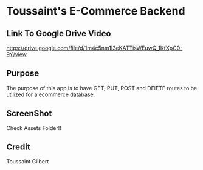 
# Toussaint's E-Commerce Backend

## Link To Google Drive Video
 https://drive.google.com/file/d/1m4c5nm1I3eKATTisWEuwQ_1KfXpC0-9Y/view
## Purpose

The purpose of this app is to have GET, PUT, POST and DElETE routes to be utilized for a ecommerce database.

## ScreenShot

Check Assets Folder!!

## Credit

Toussaint Gilbert